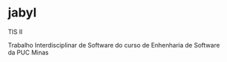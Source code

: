 # jabyl
TIS II

Trabalho Interdisciplinar de Software do curso de Enhenharia de Software da PUC Minas

